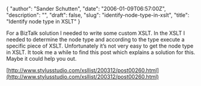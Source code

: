 {
  "author": "Sander Schutten",
  "date": "2006-01-09T06:57:00Z",
  "description": "",
  "draft": false,
  "slug": "identify-node-type-in-xslt",
  "title": "Identify node type in XSLT"
}


For a BizTalk solution I needed to write some custom XSLT. In the XSLT I needed to determine the node type and according to the type execute a specific piece of XSLT. Unfortunately it’s not very easy to get the node type in XSLT. It took me a while to find this post which explains a solution for this. Maybe it could help you out.

[http://www.stylusstudio.com/xsllist/200312/post00260.html](http://www.stylusstudio.com/xsllist/200312/post00260.html)

